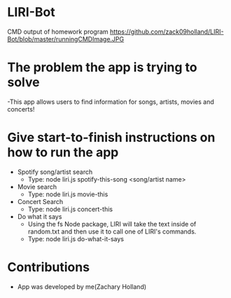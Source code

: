 # LIRI-Bot

CMD output of homework program
https://github.com/zack09holland/LIRI-Bot/blob/master/runningCMDImage.JPG

# The problem the app is trying to solve
  -This app allows users to find information for songs, artists, movies and concerts!

# Give start-to-finish instructions on how to run the app
  - Spotify song/artist search
    - Type: node liri.js spotify-this-song <song/artist name>
  - Movie search
    - Type: node liri.js movie-this <movie name>
  - Concert Search
    - Type: node liri.js concert-this <artist name>
  - Do what it says 
    - Using the fs Node package, LIRI will take the text inside of random.txt and then use it to call one of LIRI's commands.
    - Type: node liri.js do-what-it-says
  
# Contributions
  - App was developed by me(Zachary Holland)
